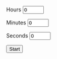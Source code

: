 <!DOCTYPE html>
<html>
<head>
	<title>Timer</title>
</head>
<body>
	<div class="timer">
		<div class="message"></div>
		<div class="alarmTime"></div>
		<div class="timer">
			<p>
				<label for="hours">Hours</label>
					<input id="hours" name="timer" type="number" value="0" min="0" max="24" onkeyup="enforceMinMax(this)">
			</p>
			<p>
				<label for="minutes">Minutes</label>
					<input id="minutes" name="timer" type="number" value="0" min="0" max="60" onkeyup="enforceMinMax(this)">
				</label>
			</p>
			<p>
				<label for="seconds">Seconds</label>
					<input id="seconds" name="timer" type="number" value="0" min="0" max="60" onkeyup="enforceMinMax(this)">
			</p>
			<button id="startTimer" type="button">Start</button>
		</div>
	</div>
<script src="timer.js"></script>
<link rel="stylesheet" href="timer.css">
<audio id="alarmSound" src="alarm.wav" preload="auto"></audio>
</body>
</html>
